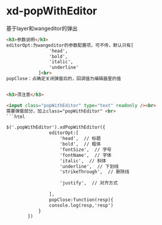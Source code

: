 # xd-popWithEditor
基于layer和wangeditor的弹出

```html
<h3>参数说明</h3>
editorOpt:为wangeditor的参数配置项，可不传，默认只有[
                'head',
                'bold',
                'italic',
                'underline'
            ]<br>
popClose：点确定关闭弹窗后的，回调值为编辑器里的值


<h3>须注意</h3>

<input class="popWithEditor" type="text" readonly /><br>
需要弹窗部分，加上class="popWithEditor" <br>
```html

$('.popWithEditor').xdPopWithEditor({
                editorOpt:[
                    'head',  // 标题
                    'bold',  // 粗体
                    'fontSize',  // 字号
                    'fontName',  // 字体
                    'italic',  // 斜体
                    'underline',  // 下划线
                    'strikeThrough',  // 删除线
                    
                    'justify',  // 对齐方式
                
                ],
                popClose:function(resp){
                console.log(resp,'resp')
            }
        })

